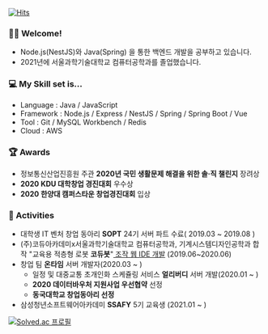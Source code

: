 [![Hits](https://hits.seeyoufarm.com/api/count/incr/badge.svg?url=https%3A%2F%2Fgithub.com%2Fjunguksim&count_bg=%2379C83D&title_bg=%23555555&icon=&icon_color=%23E7E7E7&title=hits&edge_flat=false)](https://hits.seeyoufarm.com)
### :man_artist: Welcome!

- Node.js(NestJS)와 Java(Spring) 을 통한 백엔드 개발을 공부하고 있습니다.
- 2021년에 서울과학기술대학교 컴퓨터공학과를 졸업했습니다.

### :computer: My Skill set is...

- Language : Java / JavaScript
- Framework : Node.js / Express / NestJS / Spring / Spring Boot / Vue
- Tool : Git / MySQL Workbench / Redis
- Cloud : AWS

### :trophy: Awards

- 정보통신산업진흥원 주관 **2020년 국민 생활문제 해결을 위한 솔‧직 챌린지** 장려상
- **2020 KDU 대학창업 경진대회** 우수상
- **2020 한양대 캠퍼스타운 창업경진대회** 입상

### :art: Activities

- 대학생 IT 벤처 창업 동아리 **SOPT** 24기 서버 파트 수료( 2019.03 ~ 2019.08 )
- (주)코듀아카데미x서울과학기술대학교 컴퓨터공학과, 기계시스템디자인공학과 합작 "교육용 적층형 로봇 **코듀봇**"<a href="https://www.codubot.com" target="_blank"> 조작 웹 IDE 개발</a> (2019.06~2020.06)
- 창업 팀 **온타임** 서버 개발자(2020.03 ~ )
  - 일정 및 대중교통 초개인화 스케쥴링 서비스 **얼리버디** 서버 개발(2020.01 ~ )
  - **2020 데이터바우처 지원사업 우선협약** 선정
  - **동국대학교 창업동아리 선정**
- 삼성청년소프트웨어아카데미 **SSAFY** 5기 교육생 (2021.01 ~ )


[![Solved.ac
프로필](http://mazassumnida.wtf/api/generate_badge?boj=simju1001)](https://solved.ac/simju1001)

